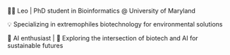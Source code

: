 👨‍🔬 Leo | PhD student in Bioinformatics @ University of Maryland

💡 Specializing in extremophiles biotechnology for environmental solutions

🤖 AI enthusiast | 🧬 Exploring the intersection of biotech and AI for sustainable futures

<!---
Pleyades12/Pleyades12 is a ✨ special ✨ repository because its `README.md` (this file) appears on your GitHub profile.
You can click the Preview link to take a look at your changes.
--->
